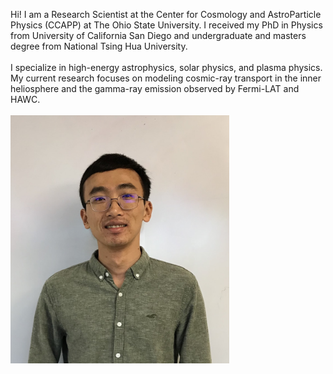 Hi! I am a Research Scientist at the Center for Cosmology and AstroParticle Physics (CCAPP) at The Ohio State University. I received my PhD in Physics from University of California San Diego and undergraduate and masters degree from National Tsing Hua University.
<br/><br/>
I specialize in high-energy astrophysics, solar physics, and plasma physics. My current research focuses on modeling cosmic-ray transport in the inner heliosphere and the gamma-ray emission observed by Fermi-LAT and HAWC.
<br/><br/>
<img src="images/profile_2.jpg" width = "350">
